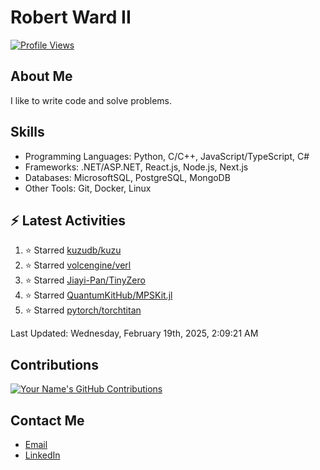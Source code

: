 
# Robert Ward II

[![Profile Views](https://komarev.com/ghpvc/?username=Robert-W-Ward)](https://github.com/Robert-W-Ward)

## About Me
I like to write code and solve problems.

## Skills
- Programming Languages: Python, C/C++, JavaScript/TypeScript, C#
- Frameworks: .NET/ASP.NET, React.js, Node.js, Next.js
- Databases: MicrosoftSQL, PostgreSQL, MongoDB
- Other Tools: Git, Docker, Linux

## :zap: Latest Activities
<!--RECENT_ACTIVITY:start-->
1. ⭐ Starred [kuzudb/kuzu](https://github.com/kuzudb/kuzu)
2. ⭐ Starred [volcengine/verl](https://github.com/volcengine/verl)
3. ⭐ Starred [Jiayi-Pan/TinyZero](https://github.com/Jiayi-Pan/TinyZero)
4. ⭐ Starred [QuantumKitHub/MPSKit.jl](https://github.com/QuantumKitHub/MPSKit.jl)
5. ⭐ Starred [pytorch/torchtitan](https://github.com/pytorch/torchtitan)
<!--RECENT_ACTIVITY:end-->

<!--RECENT_ACTIVITY:last_update-->
Last Updated: Wednesday, February 19th, 2025, 2:09:21 AM
<!--RECENT_ACTIVITY:last_update_end-->

<!--END_SECTIN:activity-->
## Contributions
[![Your Name's GitHub Contributions](https://github-readme-streak-stats.herokuapp.com/?user=Robert-W-Ward&theme=radical)](https://github.com/your-username)

## Contact Me
- [Email](mailto:robertwesleyward2019@gmail.com)
- [LinkedIn](https://linkedin.com/in/https://www.linkedin.com/in/robert-ward-ii/)
